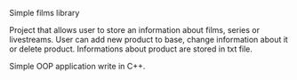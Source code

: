Simple films library

Project that allows user to store an information about films, series or livestreams. User can add new product to base, change information about it or delete product. Informations about product are stored in txt file.

Simple OOP application write in C++.
